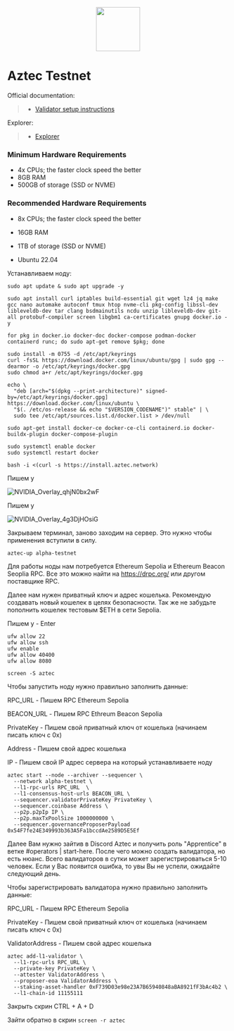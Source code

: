 <p align="center">
  <img height="100" height="auto" src="https://github.com/user-attachments/assets/b420e916-6909-49a1-9dd1-a45d355ea5ab">
</p>

# Aztec Testnet

Official documentation:
>- [Validator setup instructions](https://docs.aztec.network/)

Explorer:
>- [Explorer](https://aztecscan.xyz/)

### Minimum Hardware Requirements
 - 4x CPUs; the faster clock speed the better
 - 8GB RAM
 - 500GB of storage (SSD or NVME)

### Recommended Hardware Requirements 
 - 8x CPUs; the faster clock speed the better
 - 16GB RAM
 - 1TB of storage (SSD or NVME)

 - Ubuntu 22.04

Устанавливаем ноду:

```
sudo apt update & sudo apt upgrade -y
```

```
sudo apt install curl iptables build-essential git wget lz4 jq make gcc nano automake autoconf tmux htop nvme-cli pkg-config libssl-dev libleveldb-dev tar clang bsdmainutils ncdu unzip libleveldb-dev git-all protobuf-compiler screen libgbm1 ca-certificates gnupg docker.io -y
```

```
for pkg in docker.io docker-doc docker-compose podman-docker containerd runc; do sudo apt-get remove $pkg; done
```

```
sudo install -m 0755 -d /etc/apt/keyrings
curl -fsSL https://download.docker.com/linux/ubuntu/gpg | sudo gpg --dearmor -o /etc/apt/keyrings/docker.gpg
sudo chmod a+r /etc/apt/keyrings/docker.gpg
```

```
echo \
  "deb [arch="$(dpkg --print-architecture)" signed-by=/etc/apt/keyrings/docker.gpg] https://download.docker.com/linux/ubuntu \
  "$(. /etc/os-release && echo "$VERSION_CODENAME")" stable" | \
  sudo tee /etc/apt/sources.list.d/docker.list > /dev/null
```

```
sudo apt-get install docker-ce docker-ce-cli containerd.io docker-buildx-plugin docker-compose-plugin
```

```
sudo systemctl enable docker
sudo systemctl restart docker
```

```
bash -i <(curl -s https://install.aztec.network)
```

Пишем y

![NVIDIA_Overlay_qhjN0bx2wF](https://github.com/user-attachments/assets/8cef7c61-e6a6-4a4c-8594-3af1a582e198)

Пишем y

![NVIDIA_Overlay_4g3DjHOsiG](https://github.com/user-attachments/assets/6834c121-7399-4d36-929d-2a1ad2e12b99)

Закрываем терминал, заново заходим на сервер. Это нужно чтобы применения вступили в силу.

```
aztec-up alpha-testnet
```

Для работы ноды нам потребуется Ethereum Sepolia и Ethereum Beacon Seoplia RPC. Все это можно найти на https://drpc.org/ или другом поставщике RPC.

Далее нам нужен приватный ключ и адрес кошелька. Рекомендую создавать новый кошелек в целях безопасности. Так же не забудьте пополнить кошелек тестовым $ETH в сети Sepolia.

Пишем y - Enter

```
ufw allow 22
ufw allow ssh
ufw enable
ufw allow 40400
ufw allow 8080
```

```
screen -S aztec
```

Чтобы запустить ноду нужно правильно заполнить данные:

RPC_URL - Пишем RPC Ethereum Sepolia

BEACON_URL - Пишем RPC Ethreum Beacon Sepolia

PrivateKey - Пишем свой приватный ключ от кошелька (начинаем писать ключ с 0x)

Address - Пишем свой адрес кошелька

IP - Пишем свой IP адрес сервера на который устанавливаете ноду

```
aztec start --node --archiver --sequencer \
  --network alpha-testnet \
  --l1-rpc-urls RPC_URL  \
  --l1-consensus-host-urls BEACON_URL \
  --sequencer.validatorPrivateKey PrivateKey \
  --sequencer.coinbase Address \
  --p2p.p2pIp IP \
  --p2p.maxTxPoolSize 1000000000 \
  --sequencer.governanceProposerPayload 0x54F7fe24E349993b363A5Fa1bccdAe2589D5E5Ef
```

Далее Вам нужно зайтив в Discord Aztec и получить роль "Apprentice" в ветке #operators | start-here. После чего можно создать валидатора, но есть нюанс. Всего валидаторов в сутки может зарегистрироваться 5-10 человек. Если у Вас появится ошибка, то увы Вы не успели, ожидайте следующий день.

Чтобы зарегистрировать валидатора нужно правильно заполнить данные:

RPC_URL - Пишем RPC Ethereum Sepolia

PrivateKey - Пишем свой приватный ключ от кошелька (начинаем писать ключ с 0x)

ValidatorAddress - Пишем свой адрес кошелька

```
aztec add-l1-validator \
  --l1-rpc-urls RPC_URL \
  --private-key PrivateKey \
  --attester ValidatorAddress \
  --proposer-eoa ValidatorAddress \
  --staking-asset-handler 0xF739D03e98e23A7B65940848aBA8921fF3bAc4b2 \
  --l1-chain-id 11155111
```

Закрыть скрин CTRL + A + D

Зайти обратно в скрин ``screen -r aztec``
